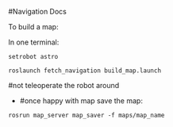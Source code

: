 #Navigation Docs

To build a map:

In one terminal:
```
setrobot astro
```
```
roslaunch fetch_navigation build_map.launch
```

#not teleoperate the robot around
* #once happy with map save the map:
```
rosrun map_server map_saver -f maps/map_name
```
